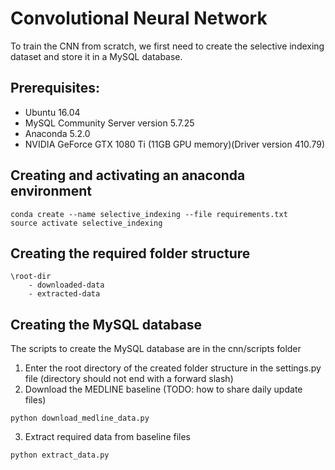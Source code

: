 # Convolutional Neural Network

To train the CNN from scratch, we first need to create the selective indexing dataset and store it in a MySQL database.

## Prerequisites:

- Ubuntu 16.04
- MySQL Community Server version 5.7.25
- Anaconda 5.2.0
- NVIDIA GeForce GTX 1080 Ti (11GB GPU memory)(Driver version 410.79)

## Creating and activating an anaconda environment
```
conda create --name selective_indexing --file requirements.txt
source activate selective_indexing
```
## Creating the required folder structure

<!-- language: lang-none -->
    \root-dir
        - downloaded-data
        - extracted-data
    
## Creating the MySQL database

The scripts to create the MySQL database are in the cnn/scripts folder

1. Enter the root directory of the created folder structure in the settings.py file (directory should not end with a forward slash)
2. Download the MEDLINE baseline (TODO: how to share daily update files)
```
python download_medline_data.py
```
3. Extract required data from baseline files
```
python extract_data.py
```



